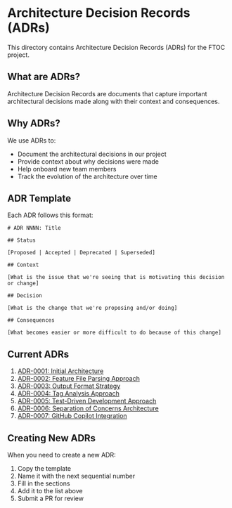 # Architecture Decision Records (ADRs)

This directory contains Architecture Decision Records (ADRs) for the FTOC project.

## What are ADRs?

Architecture Decision Records are documents that capture important architectural decisions made along with their context and consequences.

## Why ADRs?

We use ADRs to:

- Document the architectural decisions in our project
- Provide context about why decisions were made
- Help onboard new team members
- Track the evolution of the architecture over time

## ADR Template

Each ADR follows this format:

```
# ADR NNNN: Title

## Status

[Proposed | Accepted | Deprecated | Superseded]

## Context

[What is the issue that we're seeing that is motivating this decision or change]

## Decision

[What is the change that we're proposing and/or doing]

## Consequences

[What becomes easier or more difficult to do because of this change]
```

## Current ADRs

1. [ADR-0001: Initial Architecture](0001-initial-architecture.md)
2. [ADR-0002: Feature File Parsing Approach](0002-feature-file-parsing.md)
3. [ADR-0003: Output Format Strategy](0003-output-formats.md)
4. [ADR-0004: Tag Analysis Approach](0004-tag-analysis.md)
5. [ADR-0005: Test-Driven Development Approach](0005-test-driven-development.md)
6. [ADR-0006: Separation of Concerns Architecture](0006-separation-of-concerns.md)
7. [ADR-0007: GitHub Copilot Integration](0007-github-copilot-integration.md)

## Creating New ADRs

When you need to create a new ADR:

1. Copy the template
2. Name it with the next sequential number
3. Fill in the sections
4. Add it to the list above
5. Submit a PR for review